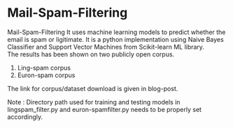# Mail-Spam-Filtering
Mail-Spam-Filtering It uses machine learning models to predict whether the email is spam or ligitimate. It is a python implementation using Naive Bayes Classifier and Support Vector Machines from Scikit-learn ML library.  
The results has been shown on two publicly open corpus.  
1. Ling-spam corpus 
2. Euron-spam corpus 

The link for corpus/dataset download is given in blog-post.  

Note : Directory path used for training and testing models in lingspam_filter.py and euron-spamfilter.py needs to be properly set accordingly.
